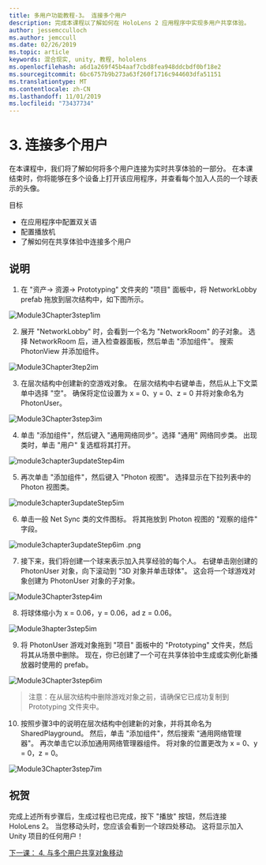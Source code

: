 ```yaml
---
title: 多用户功能教程-3。 连接多个用户
description: 完成本课程以了解如何在 HoloLens 2 应用程序中实现多用户共享体验。
author: jessemcculloch
ms.author: jemccull
ms.date: 02/26/2019
ms.topic: article
keywords: 混合现实, unity, 教程, hololens
ms.openlocfilehash: a6d1a269f45b4aaf7cbd8fea948ddcbdf0bf18e2
ms.sourcegitcommit: 6bc6757b9b273a63f260f1716c944603dfa51151
ms.translationtype: MT
ms.contentlocale: zh-CN
ms.lasthandoff: 11/01/2019
ms.locfileid: "73437734"
---
```

# <a name="3-connecting-multiple-users"></a>3. 连接多个用户

在本课程中，我们将了解如何将多个用户连接为实时共享体验的一部分。 在本课结束时，你将能够在多个设备上打开该应用程序，并查看每个加入人员的一个球表示的头像。 

目标

- 在应用程序中配置双关语
- 配置播放机
- 了解如何在共享体验中连接多个用户

## <a name="instructions"></a>说明

1. 在 "资产-> 资源-> Prototyping" 文件夹的 "项目" 面板中，将 NetworkLobby prefab 拖放到层次结构中，如下图所示。

![Module3Chapter3step1im](images/module3chapter3step1im.PNG)

2. 展开 "NetworkLobby" 时，会看到一个名为 "NetworkRoom" 的子对象。 选择 NetworkRoom 后，进入检查器面板，然后单击 "添加组件"。 搜索 PhotonView 并添加组件。

![Module3Chapter3tep2im](images/module3chapter3step2im.PNG)

3. 在层次结构中创建新的空游戏对象。 在层次结构中右键单击，然后从上下文菜单中选择 "空"。 确保将定位设置为 x = 0、y = 0、z = 0 并将对象命名为 PhotonUser。

![Module3Chapter3step3im](images/module3chapter3step3im.PNG)

4. 单击 "添加组件"，然后键入 "通用网络同步"。选择 "通用" 网络同步类。 出现类时，单击 "用户" 复选框将其打开。 

![module3chapter3updateStep4im](images/module3chapter3updateStep4im.png)

5. 再次单击 "添加组件"，然后键入 "Photon 视图"。 选择显示在下拉列表中的 Photon 视图类。

![module3chapter3updateStep5im](images/module3chapter3updateStep5im.png)

6. 单击一般 Net Sync 类的文件图标。 将其拖放到 Photon 视图的 "观察的组件" 字段。 

![module3chapter3updateStep6im .png](images/module3chapter3updateStep6im.png) 

7. 接下来，我们将创建一个球来表示加入共享经验的每个人。 右键单击刚创建的 PhotonUser 对象，向下滚动到 "3D 对象并单击球体"。 这会将一个球游戏对象创建为 PhotonUser 对象的子对象。

![Module3Chapter3step4im](images/module3chapter3step4im.PNG)

8. 将球体缩小为 x = 0.06，y = 0.06，ad z = 0.06。

![Module3hapter3step5im](images/module3chapter3step5im.PNG)

9. 将 PhotonUser 游戏对象拖到 "项目" 面板中的 "Prototyping" 文件夹，然后将其从场景中删除。 现在，你已创建了一个可在共享体验中生成或实例化新播放器时使用的 prefab。

![Module3Chapter3step6im](images/module3chapter3step6im.PNG)

> 注意：在从层次结构中删除游戏对象之前，请确保它已成功复制到 Prototyping 文件夹中。

10. 按照步骤3中的说明在层次结构中创建新的对象，并将其命名为 SharedPlayground。 然后，单击 "添加组件"，然后搜索 "通用网络管理器"。  再次单击它以添加通用网络管理器组件。 将对象的位置更改为 x = 0、y = 0，z = 0。

![Module3Chapter3step7im](images/module3chapter3step7im.PNG)


## <a name="congratulations"></a>祝贺

完成上述所有步骤后，生成过程也已完成，按下 "播放" 按钮，然后连接 HoloLens 2。 当您移动头时，您应该会看到一个球四处移动。 这将显示加入 Unity 项目的任何用户！

[下一课： 4. 与多个用户共享对象移动](mrlearning-sharing(photon)-ch4.md)

